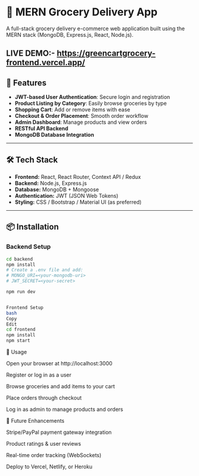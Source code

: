 # 🛒 MERN Grocery Delivery App

A full-stack grocery delivery e-commerce web application built using the MERN stack (MongoDB, Express.js, React, Node.js).

LIVE DEMO:- https://greencartgrocery-frontend.vercel.app/
---

## 🚀 Features

- **JWT-based User Authentication**: Secure login and registration
- **Product Listing by Category**: Easily browse groceries by type
- **Shopping Cart**: Add or remove items with ease
- **Checkout & Order Placement**: Smooth order workflow
- **Admin Dashboard**: Manage products and view orders
- **RESTful API Backend**
- **MongoDB Database Integration**

---

## 🛠️ Tech Stack

- **Frontend:** React, React Router, Context API / Redux
- **Backend:** Node.js, Express.js
- **Database:** MongoDB + Mongoose
- **Authentication:** JWT (JSON Web Tokens)
- **Styling:** CSS / Bootstrap / Material UI (as preferred)

---

## 📦 Installation

### Backend Setup

```bash
cd backend
npm install
# Create a .env file and add:
# MONGO_URI=<your-mongodb-uri>
# JWT_SECRET=<your-secret>

npm run dev


Frontend Setup
bash
Copy
Edit
cd frontend
npm install
npm start
```
📌 Usage

Open your browser at http://localhost:3000

Register or log in as a user

Browse groceries and add items to your cart

Place orders through checkout

Log in as admin to manage products and orders

🧪 Future Enhancements

Stripe/PayPal payment gateway integration

Product ratings & user reviews

Real-time order tracking (WebSockets)

Deploy to Vercel, Netlify, or Heroku
